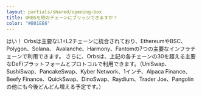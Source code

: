 ```yaml
---
layout: partials/shared/opening-box
title: ORBSを他のチェーンにブリッジできますか？
color: "#B01EE6"
---
```


はい！
Orbsは主要なL1+L2チェーンに統合されており、EthereumやBSC、Polygon、Solana、 Avalanche、Harmony、Fantomの7つの主要なインフラチェーンで利用できます。 さらに、Orbsは、上記の各チェーンの30を超える主要なDeFiプラットフォームとプロトコルで利用できます。（UniSwap、SushiSwap、PancakeSwap、Kyber Network、1インチ、Alpaca Finance、Beefy Finance、QuickSwap、DinoSwap、Raydium、Trader Joe、Pangolinの他にも今後どんどん増える予定です。）

